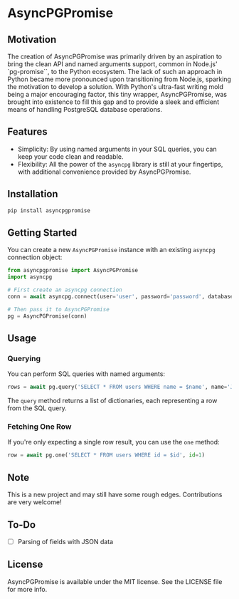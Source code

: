 # AsyncPGPromise

## Motivation

The creation of AsyncPGPromise was primarily driven by an aspiration to bring the clean API and named arguments support, common in Node.js' `pg-promise``, to the Python ecosystem. The lack of such an approach in Python became more pronounced upon transitioning from Node.js, sparking the motivation to develop a solution. With Python's ultra-fast writing mold being a major encouraging factor, this tiny wrapper, AsyncPGPromise, was brought into existence to fill this gap and to provide a sleek and efficient means of handling PostgreSQL database operations.

## Features

- Simplicity: By using named arguments in your SQL queries, you can keep your code clean and readable.
- Flexibility: All the power of the `asyncpg` library is still at your fingertips, with additional convenience provided by AsyncPGPromise.

## Installation

```bash
pip install asyncpgpromise
```

## Getting Started

You can create a new `AsyncPGPromise` instance with an existing `asyncpg` connection object:

```python
from asyncpgpromise import AsyncPGPromise
import asyncpg

# First create an asyncpg connection
conn = await asyncpg.connect(user='user', password='password', database='database', host='127.0.0.1')

# Then pass it to AsyncPGPromise
pg = AsyncPGPromise(conn)
```

## Usage

### Querying

You can perform SQL queries with named arguments:

```python
rows = await pg.query('SELECT * FROM users WHERE name = $name', name='John')
```

The `query` method returns a list of dictionaries, each representing a row from the SQL query.

### Fetching One Row

If you're only expecting a single row result, you can use the `one` method:

```python
row = await pg.one('SELECT * FROM users WHERE id = $id', id=1)
```

## Note

This is a new project and may still have some rough edges. Contributions are very welcome!

## To-Do

- [ ] Parsing of fields with JSON data

## License

AsyncPGPromise is available under the MIT license. See the LICENSE file for more info.
